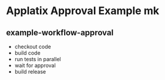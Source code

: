 # Applatix Approval Example mk

## example-workflow-approval

* checkout code
* build code
* run tests in parallel
* wait for approval
* build release

